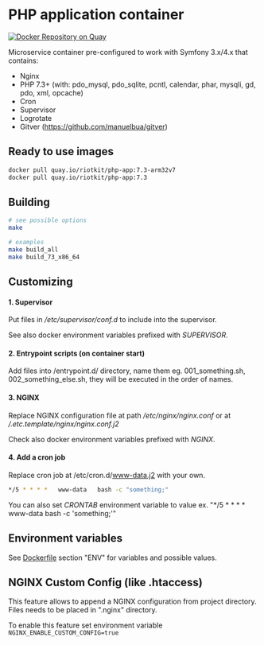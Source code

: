 PHP application container
=========================

[![Docker Repository on Quay](https://quay.io/repository/riotkit/php-app/status "Docker Repository on Quay")](https://quay.io/repository/riotkit/php-app)

Microservice container pre-configured to work with Symfony 3.x/4.x that contains:
- Nginx
- PHP 7.3+ (with: pdo_mysql, pdo_sqlite, pcntl, calendar, phar, mysqli, gd, pdo, xml, opcache)
- Cron
- Supervisor
- Logrotate
- Gitver (https://github.com/manuelbua/gitver)

## Ready to use images

```bash
docker pull quay.io/riotkit/php-app:7.3-arm32v7
docker pull quay.io/riotkit/php-app:7.3
```

## Building

```bash
# see possible options
make

# examples
make build_all
make build_73_x86_64
```

## Customizing

#### 1. Supervisor

Put files in */etc/supervisor/conf.d* to include into the supervisor.

See also docker environment variables prefixed with *SUPERVISOR*.

#### 2. Entrypoint scripts (on container start)

Add files into /entrypoint.d/ directory, name them eg. 001_something.sh, 002_something_else.sh, they will be executed in the order of names.

#### 3. NGINX

Replace NGINX configuration file at path */etc/nginx/nginx.conf* or at */.etc.template/nginx/nginx.conf.j2*

Check also docker environment variables prefixed with *NGINX*.

#### 4. Add a cron job

Replace cron job at /etc/cron.d/www-data.j2 with your own.

```bash
*/5 * * * *   www-data   bash -c "something;"
```

You can also set *CRONTAB* environment variable to value ex. "*/5 * * * *   www-data   bash -c 'something;'"

## Environment variables

See [Dockerfile](https://github.com/riotkit-org/docker-php-app/blob/master/Dockerfile) section "ENV" for variables and possible values.

## NGINX Custom Config (like .htaccess)

This feature allows to append a NGINX configuration from project directory.
Files needs to be placed in ".nginx" directory.

To enable this feature set environment variable `NGINX_ENABLE_CUSTOM_CONFIG=true`
